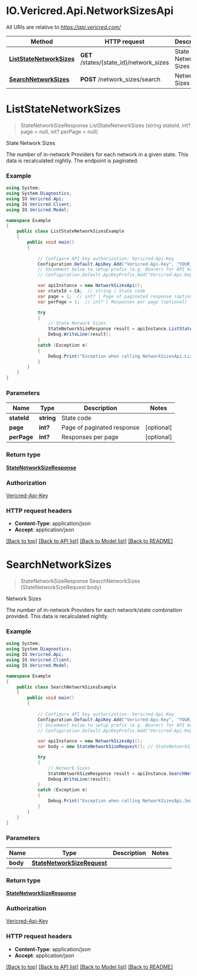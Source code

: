 # IO.Vericred.Api.NetworkSizesApi

All URIs are relative to *https://api.vericred.com/*

Method | HTTP request | Description
------------- | ------------- | -------------
[**ListStateNetworkSizes**](NetworkSizesApi.md#liststatenetworksizes) | **GET** /states/{state_id}/network_sizes | State Network Sizes
[**SearchNetworkSizes**](NetworkSizesApi.md#searchnetworksizes) | **POST** /network_sizes/search | Network Sizes


<a name="liststatenetworksizes"></a>
# **ListStateNetworkSizes**
> StateNetworkSizeResponse ListStateNetworkSizes (string stateId, int? page = null, int? perPage = null)

State Network Sizes

The number of in-network Providers for each network in a given state. This data is recalculated nightly.  The endpoint is paginated.

### Example
```csharp
using System;
using System.Diagnostics;
using IO.Vericred.Api;
using IO.Vericred.Client;
using IO.Vericred.Model;

namespace Example
{
    public class ListStateNetworkSizesExample
    {
        public void main()
        {
            
            // Configure API key authorization: Vericred-Api-Key
            Configuration.Default.ApiKey.Add("Vericred-Api-Key", "YOUR_API_KEY");
            // Uncomment below to setup prefix (e.g. Bearer) for API key, if needed
            // Configuration.Default.ApiKeyPrefix.Add("Vericred-Api-Key", "Bearer");

            var apiInstance = new NetworkSizesApi();
            var stateId = CA;  // string | State code
            var page = 1;  // int? | Page of paginated response (optional) 
            var perPage = 1;  // int? | Responses per page (optional) 

            try
            {
                // State Network Sizes
                StateNetworkSizeResponse result = apiInstance.ListStateNetworkSizes(stateId, page, perPage);
                Debug.WriteLine(result);
            }
            catch (Exception e)
            {
                Debug.Print("Exception when calling NetworkSizesApi.ListStateNetworkSizes: " + e.Message );
            }
        }
    }
}
```

### Parameters

Name | Type | Description  | Notes
------------- | ------------- | ------------- | -------------
 **stateId** | **string**| State code | 
 **page** | **int?**| Page of paginated response | [optional] 
 **perPage** | **int?**| Responses per page | [optional] 

### Return type

[**StateNetworkSizeResponse**](StateNetworkSizeResponse.md)

### Authorization

[Vericred-Api-Key](../README.md#Vericred-Api-Key)

### HTTP request headers

 - **Content-Type**: application/json
 - **Accept**: application/json

[[Back to top]](#) [[Back to API list]](../README.md#documentation-for-api-endpoints) [[Back to Model list]](../README.md#documentation-for-models) [[Back to README]](../README.md)

<a name="searchnetworksizes"></a>
# **SearchNetworkSizes**
> StateNetworkSizeResponse SearchNetworkSizes (StateNetworkSizeRequest body)

Network Sizes

The number of in-network Providers for each network/state combination provided. This data is recalculated nightly.

### Example
```csharp
using System;
using System.Diagnostics;
using IO.Vericred.Api;
using IO.Vericred.Client;
using IO.Vericred.Model;

namespace Example
{
    public class SearchNetworkSizesExample
    {
        public void main()
        {
            
            // Configure API key authorization: Vericred-Api-Key
            Configuration.Default.ApiKey.Add("Vericred-Api-Key", "YOUR_API_KEY");
            // Uncomment below to setup prefix (e.g. Bearer) for API key, if needed
            // Configuration.Default.ApiKeyPrefix.Add("Vericred-Api-Key", "Bearer");

            var apiInstance = new NetworkSizesApi();
            var body = new StateNetworkSizeRequest(); // StateNetworkSizeRequest | 

            try
            {
                // Network Sizes
                StateNetworkSizeResponse result = apiInstance.SearchNetworkSizes(body);
                Debug.WriteLine(result);
            }
            catch (Exception e)
            {
                Debug.Print("Exception when calling NetworkSizesApi.SearchNetworkSizes: " + e.Message );
            }
        }
    }
}
```

### Parameters

Name | Type | Description  | Notes
------------- | ------------- | ------------- | -------------
 **body** | [**StateNetworkSizeRequest**](StateNetworkSizeRequest.md)|  | 

### Return type

[**StateNetworkSizeResponse**](StateNetworkSizeResponse.md)

### Authorization

[Vericred-Api-Key](../README.md#Vericred-Api-Key)

### HTTP request headers

 - **Content-Type**: application/json
 - **Accept**: application/json

[[Back to top]](#) [[Back to API list]](../README.md#documentation-for-api-endpoints) [[Back to Model list]](../README.md#documentation-for-models) [[Back to README]](../README.md)

